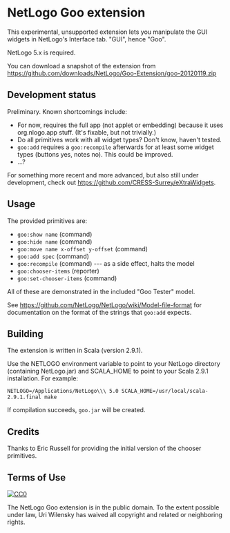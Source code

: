 # NetLogo Goo extension

This experimental, unsupported extension lets you manipulate the GUI widgets in NetLogo's Interface tab.  "GUI", hence "Goo".

NetLogo 5.x is required.

You can download a snapshot of the extension from https://github.com/downloads/NetLogo/Goo-Extension/goo-20120119.zip

## Development status

Preliminary.  Known shortcomings include:

 * For now, requires the full app (not applet or embedding) because it uses org.nlogo.app stuff.  (It's fixable, but not trivially.)
 * Do all primitives work with all widget types?  Don't know, haven't tested.
 * `goo:add` requires a `goo:recompile` afterwards for at least some widget types (buttons yes, notes no). This could be improved.
 * ...?

For something more recent and more advanced, but also still under development, check out https://github.com/CRESS-Surrey/eXtraWidgets.

## Usage

The provided primitives are:

 * `goo:show name` (command)
 * `goo:hide name` (command)
 * `goo:move name x-offset y-offset` (command)
 * `goo:add spec` (command)
 * `goo:recompile` (command) --- as a side effect, halts the model
 * `goo:chooser-items` (reporter)
 * `goo:set-chooser-items` (command)

All of these are demonstrated in the included "Goo Tester" model.

See https://github.com/NetLogo/NetLogo/wiki/Model-file-format for documentation on the format of the strings that `goo:add` expects.

## Building

The extension is written in Scala (version 2.9.1).

Use the NETLOGO environment variable to point to your NetLogo directory (containing NetLogo.jar) and SCALA_HOME to point to your Scala 2.9.1 installation.  For example:

    NETLOGO=/Applications/NetLogo\\\ 5.0 SCALA_HOME=/usr/local/scala-2.9.1.final make

If compilation succeeds, `goo.jar` will be created.

## Credits

Thanks to Eric Russell for providing the initial version of the chooser primitives.

## Terms of Use

[![CC0](http://i.creativecommons.org/p/zero/1.0/88x31.png)](http://creativecommons.org/publicdomain/zero/1.0/)

The NetLogo Goo extension is in the public domain.  To the extent possible under law, Uri Wilensky has waived all copyright and related or neighboring rights.
